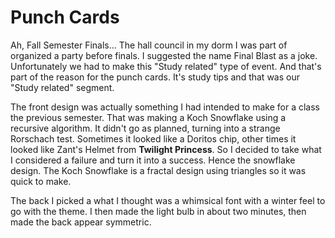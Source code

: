 # Punch Cards

Ah, Fall Semester Finals... The hall council in my dorm I was part of organized a party before finals.  I suggested the name Final Blast as a joke.  Unfortunately we had to make this "Study related" type of event.  And that's part of the reason for the punch cards.  It's study tips and that was our "Study related" segment.  

The front design was actually something I had intended to make for a class the previous semester.  That was making a Koch Snowflake using a recursive algorithm.  It didn't go as planned, turning into a strange Rorschach test.  Sometimes it looked like a Doritos chip, other times it looked like Zant's Helmet from **Twilight Princess**. So I decided to take what I considered a failure and turn it into a success.  Hence the snowflake design.  The Koch Snowflake is a fractal design using triangles so it was quick to make.

The back I picked a what I thought was a whimsical font with a winter feel to go with the theme.  I then made the light bulb in about two minutes, then made the back appear symmetric.
